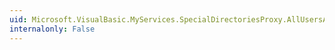```yaml
---
uid: Microsoft.VisualBasic.MyServices.SpecialDirectoriesProxy.AllUsersApplicationData
internalonly: False
---
```

